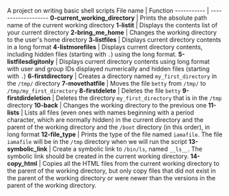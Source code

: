 A project on writing basic shell scripts
File name | Function
----------- | -------------------
**0-current_working_directory** | Prints the absolute path name of the current working directory
**1-listit** | Displays the contents list of your current directory
**2-bring_me_home** | Changes the working directory to the user's home directory
**3-listfiles** | Displays current directory contents in a long format
**4-listmorefiles** | Displays current directory contents, including hidden files (starting with `.`) using the long format.
**5-listfilesdigitonly** | Displays current directory contents using long format with user and group IDs displayed numerically and hidden files (starting with `.`)
**6-firstdirectory** | Creates a directory named `my_first_directory` in the `/tmp/` directory
**7-movethatfile** | Moves the file `betty` from `/tmp/` to `/tmp/my_first_directory`
**8-firstdelete** | Deletes the file `betty`
**9-firstdirdeletion** | Deletes the directory `my_first_directory` that is in the `/tmp` directory
**10-back** | Changes the working directory to the previous one
**11-lists** | Lists all files (even ones with names beginning with a period character, which are normally hidden) in the current directory and the parent of the working directory and the `/boot` directory (in this order), in long format
**12-file_type** | Prints the type of the file named `iamafile`. The file `iamafile` will be in the `/tmp` directory when we will run the script
**13-symbolic_link** | Create a symbolic link to `/bin/ls`, named `__ls__`. The symbolic link should be created in the current working directory.
**14-copy_html** | Copies all the HTML files from the current working directory to the parent of the working directory, but only copy files that did not exist in the parent of the working directory or were newer than the versions in the parent of the working directory.
